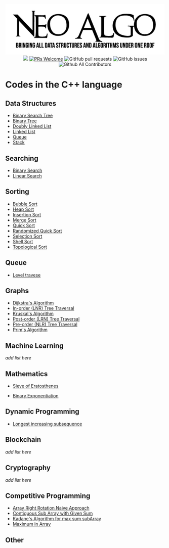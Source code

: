 <p align="center">
    <img src="../img/neo_algo.png"><br>
    <img src="https://img.shields.io/github/license/tesseractcoding/neoalgo?style=flat">
    <a href="http://makeapullrequest.com" target="_blank"><img src="https://img.shields.io/badge/PRs-welcome-brightgreen.svg?style=flat" alt="PRs Welcome"></a>
    <img alt="GitHub pull requests" src="https://img.shields.io/github/issues-pr/tesseractcoding/neoalgo">
    <img alt="GitHub issues" src="https://img.shields.io/github/issues/tesseractcoding/neoalgo">
    <img alt="Github All Contributors" src="https://img.shields.io/github/all-contributors/tesseractcoding/neoalgo">
</p>

# Codes in the C++ language

## Data Structures

- [Binary Search Tree](ds/BinarySearchTree.cpp)
- [Binary Tree](ds/BinaryTree.cpp)
- [Doubly Linked List](ds/DoublyLinkedList.cpp)
- [Linked List](ds/LinkedList.cpp)
- [Queue](ds/Queue.cpp)
- [Stack](ds/Stack_Implementation.cpp)

## Searching

- [Binary Search](search/Binary_Search.cpp)
- [Linear Search](search/Linear_Search.cpp)

## Sorting
* [Bubble Sort](sort/Bubble_Sort.cpp)
* [Heap Sort](sort/HeapSort.cpp)
* [Insertion Sort](sort/insertion.cpp)
* [Merge Sort](sort/Merge_Sort.cpp)
* [Quick Sort](sort/Quick_Sort.cpp)
* [Randomized Quick Sort](sort/Randomized_Quick_Sort.cpp)
* [Selection Sort](sort/selection_sort.cpp)
* [Shell Sort](sort/ShellSort.cpp)
* [Topological Sort](sort/Topological_Sorting_DFS.cpp)



## Queue

* [Level travese](level-traverse.cpp)

## Graphs

- [Dijkstra's Algorithm](graphs/Dijkstra_algorithm.cpp)
- [In-order (LNR) Tree Traversal](graphs/inorder-traversal.cpp)
- [Kruskal's Algorithm](graphs/kruskal_Algorithm.cpp)
- [Post-order (LRN) Tree Traversal](graphs/Postorder_Traversal.cpp)
- [Pre-order (NLR) Tree Traversal](/graphs/Preorder_Traversal.cpp)
- [Prim's Algorithm](graphs/Prim_Algorithm.cpp)

## Machine Learning

_add list here_

## Mathematics

- [Sieve of Eratosthenes](math/Sieve_of_Eratosthenes.cpp)
* [Binary Exponentiation](/math/Binary_Exponentiation.cpp)

## Dynamic Programming

- [Longest increasing subsequence](dp/longest_increasing_subsequence.cpp)

## Blockchain

_add list here_

## Cryptography

_add list here_

## Competitive Programming

- [Array Right Rotation Naive Approach](cp/Array_Right_Rotate.cpp)
- [Contiguous Sub Array with Given Sum](cp/SubArrayWithGivenSum.cpp)
- [Kadane's Algorithm for max sum subArray](cp/Kadane_Alogorithm.cpp)
- [Maximum in Array](cp/Maximum_In_Array.cpp)

## Other
